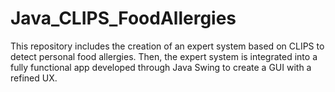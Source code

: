 # Java_CLIPS_FoodAllergies
This repository includes the creation of an expert system based on CLIPS to detect personal food allergies. Then, the expert system is integrated into a fully functional app developed through Java Swing to create a GUI with a refined UX.
